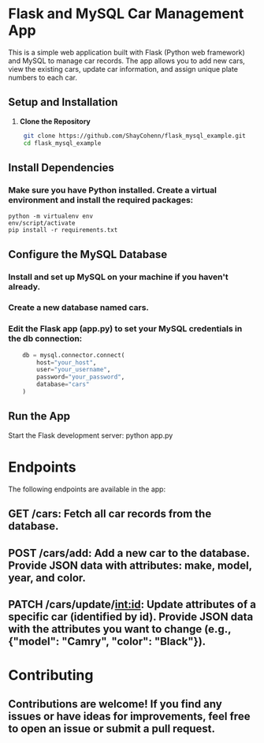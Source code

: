# Flask and MySQL Car Management App

This is a simple web application built with Flask (Python web framework) and MySQL to manage car records. The app allows you to add new cars, view the existing cars, update car information, and assign unique plate numbers to each car.

## Setup and Installation

1. **Clone the Repository**

   ```bash
    git clone https://github.com/ShayCohenn/flask_mysql_example.git
    cd flask_mysql_example
## Install Dependencies
### Make sure you have Python installed. Create a virtual environment and install the required packages:
    python -m virtualenv env
    env/script/activate
    pip install -r requirements.txt
    
## Configure the MySQL Database
### Install and set up MySQL on your machine if you haven't already.
### Create a new database named cars.

### Edit the Flask app (app.py) to set your MySQL credentials in the db connection:
```python
    db = mysql.connector.connect(
        host="your_host",
        user="your_username",
        password="your_password",
        database="cars"
    )
```
## Run the App
Start the Flask development server:
    python app.py

# Endpoints
The following endpoints are available in the app:

## GET /cars: Fetch all car records from the database.
## POST /cars/add: Add a new car to the database. Provide JSON data with attributes: make, model, year, and color.
## PATCH /cars/update/<int:id>: Update attributes of a specific car (identified by id). Provide JSON data with the attributes you want to change (e.g., {"model": "Camry", "color": "Black"}).

# Contributing
## Contributions are welcome! If you find any issues or have ideas for improvements, feel free to open an issue or submit a pull request.